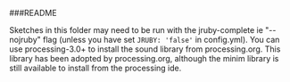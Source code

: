 ###README

Sketches in this folder may need to be run with the jruby-complete ie "--nojruby" flag (unless you have set `JRUBY: 'false'` in config.yml). You can use processing-3.0+ to install the sound library from processing.org.  This library has been adopted by processing.org, although the minim library is still available to install from the processing ide.
